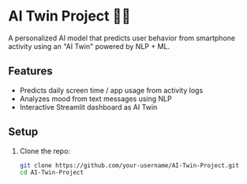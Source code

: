 # AI Twin Project 👥📱
A personalized AI model that predicts user behavior from smartphone activity using an "AI Twin" powered by NLP + ML.

## Features
- Predicts daily screen time / app usage from activity logs
- Analyzes mood from text messages using NLP
- Interactive Streamlit dashboard as AI Twin

## Setup
1. Clone the repo:
   ```bash
   git clone https://github.com/your-username/AI-Twin-Project.git
   cd AI-Twin-Project

